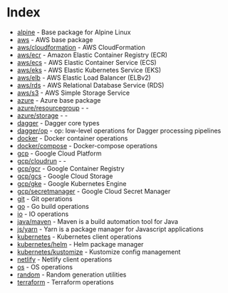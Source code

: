 # Index

- [alpine](./alpine.md) - Base package for Alpine Linux
- [aws](./aws/README.md) - AWS base package
- [aws/cloudformation](./aws/cloudformation.md) - AWS CloudFormation
- [aws/ecr](./aws/ecr.md) - Amazon Elastic Container Registry (ECR)
- [aws/ecs](./aws/ecs.md) - AWS Elastic Container Service (ECS)
- [aws/eks](./aws/eks.md) - AWS Elastic Kubernetes Service (EKS)
- [aws/elb](./aws/elb.md) - AWS Elastic Load Balancer (ELBv2)
- [aws/rds](./aws/rds.md) - AWS Relational Database Service (RDS)
- [aws/s3](./aws/s3.md) - AWS Simple Storage Service
- [azure](./azure/README.md) - Azure base package
- [azure/resourcegroup](./azure/resourcegroup.md) - -
- [azure/storage](./azure/storage.md) - -
- [dagger](./dagger/README.md) - Dagger core types
- [dagger/op](./dagger/op.md) - op: low-level operations for Dagger processing pipelines
- [docker](./docker/README.md) - Docker container operations
- [docker/compose](./docker/compose.md) - Docker-compose operations
- [gcp](./gcp/README.md) - Google Cloud Platform
- [gcp/cloudrun](./gcp/cloudrun.md) - -
- [gcp/gcr](./gcp/gcr.md) - Google Container Registry
- [gcp/gcs](./gcp/gcs.md) - Google Cloud Storage
- [gcp/gke](./gcp/gke.md) - Google Kubernetes Engine
- [gcp/secretmanager](./gcp/secretmanager.md) - Google Cloud Secret Manager
- [git](./git.md) - Git operations
- [go](./go.md) - Go build operations
- [io](./io.md) - IO operations
- [java/maven](./java/maven.md) - Maven is a build automation tool for Java
- [js/yarn](./js/yarn.md) - Yarn is a package manager for Javascript applications
- [kubernetes](./kubernetes/README.md) - Kubernetes client operations
- [kubernetes/helm](./kubernetes/helm.md) - Helm package manager
- [kubernetes/kustomize](./kubernetes/kustomize.md) - Kustomize config management
- [netlify](./netlify.md) - Netlify client operations
- [os](./os.md) - OS operations
- [random](./random.md) - Random generation utilities
- [terraform](./terraform.md) - Terraform operations
